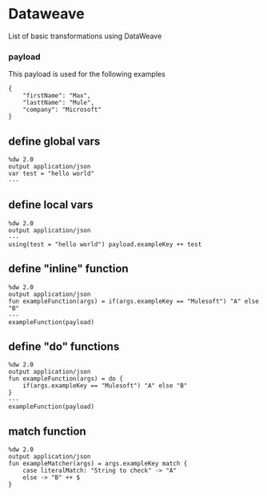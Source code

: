 # Dataweave
List of basic transformations using DataWeave

### payload  
This payload is used for the following examples
```
{
    "firstName": "Max",
    "lasttName": "Mule",
    "company": "Microsoft"
}
```

## define global vars
```
%dw 2.0
output application/json
var test = "hello world"
---
```

## define local vars
```
%dw 2.0
output application/json
---
using(test = "hello world") payload.exampleKey ++ test
```

## define "inline" function
```
%dw 2.0
output application/json
fun exampleFunction(args) = if(args.exampleKey == "Mulesoft") "A" else "B"
---
exampleFunction(payload)
```

## define "do" functions
```
%dw 2.0
output application/json
fun exampleFunction(args) = do {
    if(args.exampleKey == "Mulesoft") "A" else "B"
}
---
exampleFunction(payload)
```

## match function
```
%dw 2.0
output application/json
fun exampleMatcher(args) = args.exampleKey match {
    case literalMatch: "String to check" -> "A"
    else -> "B" ++ $
}
```
